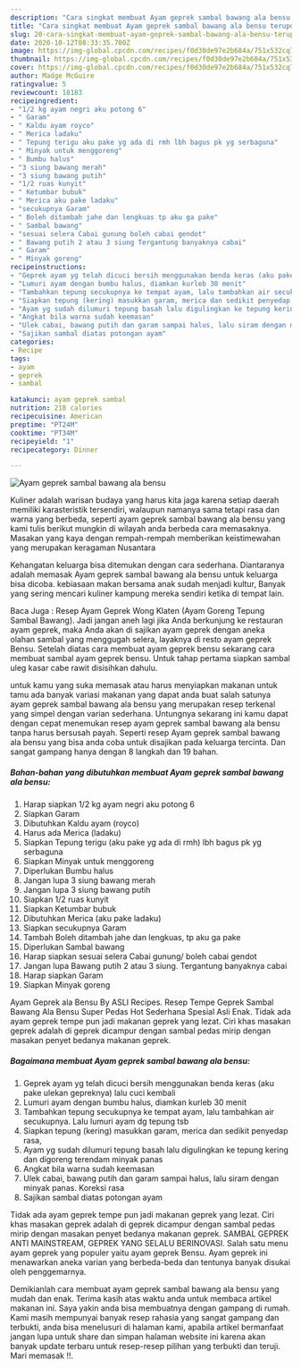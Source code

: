 ```yaml
---
description: "Cara singkat membuat Ayam geprek sambal bawang ala bensu terupdate"
title: "Cara singkat membuat Ayam geprek sambal bawang ala bensu terupdate"
slug: 20-cara-singkat-membuat-ayam-geprek-sambal-bawang-ala-bensu-terupdate
date: 2020-10-12T08:33:35.700Z
image: https://img-global.cpcdn.com/recipes/f0d30de97e2b684a/751x532cq70/ayam-geprek-sambal-bawang-ala-bensu-foto-resep-utama.jpg
thumbnail: https://img-global.cpcdn.com/recipes/f0d30de97e2b684a/751x532cq70/ayam-geprek-sambal-bawang-ala-bensu-foto-resep-utama.jpg
cover: https://img-global.cpcdn.com/recipes/f0d30de97e2b684a/751x532cq70/ayam-geprek-sambal-bawang-ala-bensu-foto-resep-utama.jpg
author: Madge McGuire
ratingvalue: 5
reviewcount: 18183
recipeingredient:
- "1/2 kg ayam negri aku potong 6"
- " Garam"
- " Kaldu ayam royco"
- " Merica ladaku"
- " Tepung terigu aku pake yg ada di rmh lbh bagus pk yg serbaguna"
- " Minyak untuk menggoreng"
- " Bumbu halus"
- "3 siung bawang merah"
- "3 siung bawang putih"
- "1/2 ruas kunyit"
- " Ketumbar bubuk"
- " Merica aku pake ladaku"
- "secukupnya Garam"
- " Boleh ditambah jahe dan lengkuas tp aku ga pake"
- " Sambal bawang"
- "sesuai selera Cabai gunung boleh cabai gendot"
- " Bawang putih 2 atau 3 siung Tergantung banyaknya cabai"
- " Garam"
- " Minyak goreng"
recipeinstructions:
- "Geprek ayam yg telah dicuci bersih menggunakan benda keras (aku pake ulekan gepreknya) lalu cuci kembali"
- "Lumuri ayam dengan bumbu halus, diamkan kurleb 30 menit"
- "Tambahkan tepung secukupnya ke tempat ayam, lalu tambahkan air secukupnya. Lalu lumuri ayam dg tepung tsb"
- "Siapkan tepung (kering) masukkan garam, merica dan sedikit penyedap rasa,"
- "Ayam yg sudah dilumuri tepung basah lalu digulingkan ke tepung kering dan digoreng terendam minyak panas"
- "Angkat bila warna sudah keemasan"
- "Ulek cabai, bawang putih dan garam sampai halus, lalu siram dengan minyak panas. Koreksi rasa"
- "Sajikan sambal diatas potongan ayam"
categories:
- Recipe
tags:
- ayam
- geprek
- sambal

katakunci: ayam geprek sambal 
nutrition: 218 calories
recipecuisine: American
preptime: "PT24M"
cooktime: "PT34M"
recipeyield: "1"
recipecategory: Dinner

---
```



![Ayam geprek sambal bawang ala bensu](https://img-global.cpcdn.com/recipes/f0d30de97e2b684a/751x532cq70/ayam-geprek-sambal-bawang-ala-bensu-foto-resep-utama.jpg)

Kuliner adalah warisan budaya yang harus kita jaga karena setiap daerah memiliki karasteristik tersendiri, walaupun namanya sama tetapi rasa dan warna yang berbeda, seperti ayam geprek sambal bawang ala bensu yang kami tulis berikut mungkin di wilayah anda berbeda cara memasaknya. Masakan yang kaya dengan rempah-rempah memberikan keistimewahan yang merupakan keragaman Nusantara

Kehangatan keluarga bisa ditemukan dengan cara sederhana. Diantaranya adalah memasak Ayam geprek sambal bawang ala bensu untuk keluarga bisa dicoba. kebiasaan makan bersama anak sudah menjadi kultur, Banyak yang sering mencari kuliner kampung mereka sendiri ketika di tempat lain.

Baca Juga : Resep Ayam Geprek Wong Klaten (Ayam Goreng Tepung Sambal Bawang). Jadi jangan aneh lagi jika Anda berkunjung ke restauran ayam geprek, maka Anda akan di sajikan ayam geprek dengan aneka olahan sambal yang menggugah selera, layaknya di resto ayam geprek Bensu. Setelah diatas cara membuat ayam geprek bensu sekarang cara membuat sambal ayam geprek bensu. Untuk tahap pertama siapkan sambal uleg kasar cabe rawit disisihkan dahulu.

untuk kamu yang suka memasak atau harus menyiapkan makanan untuk tamu ada banyak variasi makanan yang dapat anda buat salah satunya ayam geprek sambal bawang ala bensu yang merupakan resep terkenal yang simpel dengan varian sederhana. Untungnya sekarang ini kamu dapat dengan cepat menemukan resep ayam geprek sambal bawang ala bensu tanpa harus bersusah payah.
Seperti resep Ayam geprek sambal bawang ala bensu yang bisa anda coba untuk disajikan pada keluarga tercinta. Dan sangat gampang hanya dengan 8 langkah dan 19 bahan.


<!--inarticleads1-->

##### Bahan-bahan yang dibutuhkan membuat Ayam geprek sambal bawang ala bensu:

1. Harap siapkan 1/2 kg ayam negri aku potong 6
1. Siapkan  Garam
1. Dibutuhkan  Kaldu ayam (royco)
1. Harus ada  Merica (ladaku)
1. Siapkan  Tepung terigu (aku pake yg ada di rmh) lbh bagus pk yg serbaguna
1. Siapkan  Minyak untuk menggoreng
1. Diperlukan  Bumbu halus
1. Jangan lupa 3 siung bawang merah
1. Jangan lupa 3 siung bawang putih
1. Siapkan 1/2 ruas kunyit
1. Siapkan  Ketumbar bubuk
1. Dibutuhkan  Merica (aku pake ladaku)
1. Siapkan secukupnya Garam
1. Tambah  Boleh ditambah jahe dan lengkuas, tp aku ga pake
1. Diperlukan  Sambal bawang
1. Harap siapkan sesuai selera Cabai gunung/ boleh cabai gendot
1. Jangan lupa  Bawang putih 2 atau 3 siung. Tergantung banyaknya cabai
1. Harap siapkan  Garam
1. Siapkan  Minyak goreng


Ayam Geprek ala Bensu By ASLI Recipes. Resep Tempe Geprek Sambal Bawang Ala Bensu Super Pedas Hot Sederhana Spesial Asli Enak. Tidak ada ayam geprek tempe pun jadi makanan geprek yang lezat. Ciri khas masakan geprek adalah di geprek dicampur dengan sambal pedas mirip dengan masakan penyet bedanya makanan geprek. 

<!--inarticleads2-->

##### Bagaimana membuat  Ayam geprek sambal bawang ala bensu:

1. Geprek ayam yg telah dicuci bersih menggunakan benda keras (aku pake ulekan gepreknya) lalu cuci kembali
1. Lumuri ayam dengan bumbu halus, diamkan kurleb 30 menit
1. Tambahkan tepung secukupnya ke tempat ayam, lalu tambahkan air secukupnya. Lalu lumuri ayam dg tepung tsb
1. Siapkan tepung (kering) masukkan garam, merica dan sedikit penyedap rasa,
1. Ayam yg sudah dilumuri tepung basah lalu digulingkan ke tepung kering dan digoreng terendam minyak panas
1. Angkat bila warna sudah keemasan
1. Ulek cabai, bawang putih dan garam sampai halus, lalu siram dengan minyak panas. Koreksi rasa
1. Sajikan sambal diatas potongan ayam


Tidak ada ayam geprek tempe pun jadi makanan geprek yang lezat. Ciri khas masakan geprek adalah di geprek dicampur dengan sambal pedas mirip dengan masakan penyet bedanya makanan geprek. SAMBAL GEPREK ANTI MAINSTREAM, GEPREK YANG SELALU BERINOVASI. Salah satu menu ayam geprek yang populer yaitu ayam geprek Bensu. Ayam geprek ini menawarkan aneka varian yang berbeda-beda dan tentunya banyak disukai oleh penggemarnya. 

Demikianlah cara membuat ayam geprek sambal bawang ala bensu yang mudah dan enak. Terima kasih atas waktu anda untuk membaca artikel makanan ini. Saya yakin anda bisa membuatnya dengan gampang di rumah. Kami masih mempunyai banyak resep rahasia yang sangat gampang dan terbukti, anda bisa menelusuri di halaman kami, apabila artikel bermanfaat jangan lupa untuk share dan simpan halaman website ini karena akan banyak update terbaru untuk resep-resep pilihan yang terbukti dan teruji. Mari memasak !!. 
